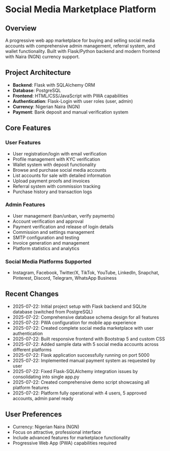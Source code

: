 # Social Media Marketplace Platform

## Overview
A progressive web app marketplace for buying and selling social media accounts with comprehensive admin management, referral system, and wallet functionality. Built with Flask/Python backend and modern frontend with Naira (NGN) currency support.

## Project Architecture
- **Backend**: Flask with SQLAlchemy ORM
- **Database**: PostgreSQL
- **Frontend**: HTML/CSS/JavaScript with PWA capabilities
- **Authentication**: Flask-Login with user roles (user, admin)
- **Currency**: Nigerian Naira (NGN)
- **Payment**: Bank deposit and manual verification system

## Core Features
### User Features
- User registration/login with email verification
- Profile management with KYC verification
- Wallet system with deposit functionality
- Browse and purchase social media accounts
- List accounts for sale with detailed information
- Upload payment proofs and invoices
- Referral system with commission tracking
- Purchase history and transaction logs

### Admin Features
- User management (ban/unban, verify payments)
- Account verification and approval
- Payment verification and release of login details
- Commission and settings management
- SMTP configuration and testing
- Invoice generation and management
- Platform statistics and analytics

### Social Media Platforms Supported
- Instagram, Facebook, Twitter/X, TikTok, YouTube, LinkedIn, Snapchat, Pinterest, Discord, Telegram, WhatsApp Business

## Recent Changes
- 2025-07-22: Initial project setup with Flask backend and SQLite database (switched from PostgreSQL)
- 2025-07-22: Comprehensive database schema design for all features
- 2025-07-22: PWA configuration for mobile app experience
- 2025-07-22: Created complete social media marketplace with user authentication
- 2025-07-22: Built responsive frontend with Bootstrap 5 and custom CSS
- 2025-07-22: Added sample data with 5 social media accounts across different platforms
- 2025-07-22: Flask application successfully running on port 5000
- 2025-07-22: Implemented manual payment system as requested by user
- 2025-07-22: Fixed Flask-SQLAlchemy integration issues by consolidating into single app.py
- 2025-07-22: Created comprehensive demo script showcasing all platform features
- 2025-07-22: Platform fully operational with 4 users, 5 approved accounts, admin panel ready

## User Preferences
- Currency: Nigerian Naira (NGN)
- Focus on attractive, professional interface
- Include advanced features for marketplace functionality
- Progressive Web App (PWA) capabilities required